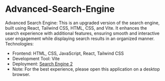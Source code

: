 # Advanced-Search-Engine
Advanced Search Engine:
This is an upgraded version of the search engine, built using React, Tailwind CSS, HTML, CSS, and Vite. It enhances the search experience with additional features, ensuring smooth and interactive user engagement while displaying search results in an organized manner.
Technologies:
- Frontend: HTML, CSS, JavaScript, React, Tailwind CSS  
- Development Tool: Vite  
- Deployment: [Search Engine 2]( https://tourmaline-nasturtium-e7216a.netlify.app/ )
- Note: For the best experience, please open this application on a desktop browser.

